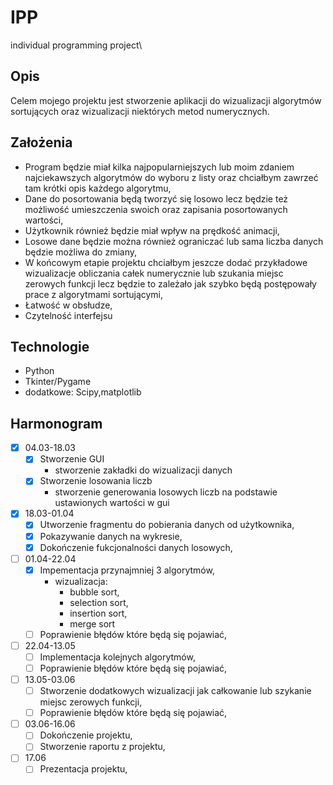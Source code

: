 # IPP
 individual programming project\
 
 ## Opis
Celem mojego projektu jest stworzenie aplikacji do wizualizacji algorytmów sortujących oraz wizualizacji niektórych metod numerycznych.

## Założenia
- Program będzie miał kilka najpopularniejszych lub moim zdaniem najciekawszych algorytmów do wyboru z listy oraz chciałbym zawrzeć tam krótki opis każdego algorytmu,
- Dane do posortowania będą tworzyć się losowo lecz będzie też możliwość umieszczenia swoich oraz zapisania posortowanych wartości,
- Użytkownik również będzie miał wpływ na prędkość animacji,
- Losowe dane będzie można również ograniczać lub sama liczba danych będzie możliwa do zmiany,
- W końcowym etapie projektu chciałbym jeszcze dodać przykładowe wizualizacje obliczania całek numerycznie lub szukania miejsc zerowych funkcji lecz będzie to zależało jak szybko będą postępowały prace z algorytmami sortującymi,
- Łatwość w obsłudze,
- Czytelność interfejsu
 
 ## Technologie
* Python
* Tkinter/Pygame
* dodatkowe: Scipy,matplotlib
 
## Harmonogram

- [x] 04.03-18.03 
    - [x] Stworzenie GUI
        - stworzenie zakładki do wizualizacji danych
    - [x] Stworzenie losowania liczb 
        - stworzenie generowania losowych liczb na podstawie ustawionych wartości w gui 
- [x] 18.03-01.04 
    - [x] Utworzenie fragmentu do pobierania danych od użytkownika,
    - [x] Pokazywanie danych na wykresie,
    - [x] Dokończenie fukcjonalności danych losowych,
- [ ] 01.04-22.04
    - [x] Impementacja przynajmniej 3 algorytmów,
        - wizualizacja:
            - bubble sort,
            - selection sort,
            - insertion sort,
            - merge sort
    - [ ] Poprawienie błędów które będą się pojawiać,
- [ ] 22.04-13.05
    - [ ] Implementacja kolejnych algorytmów,
    - [ ] Poprawienie błędów które będą się pojawiać,
- [ ] 13.05-03.06
    - [ ] Stworzenie dodatkowych wizualizacji jak całkowanie lub szykanie miejsc zerowych funkcji,  
    - [ ] Poprawienie błędów które będą się pojawiać,
- [ ] 03.06-16.06
    - [ ] Dokończenie projektu,
    - [ ] Stworzenie raportu z projektu,
- [ ] 17.06
    - [ ] Prezentacja projektu,
